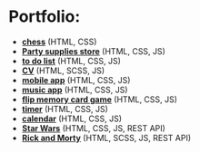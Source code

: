 # Portfolio:

- [**chess**](https://shchuka-vladimir.github.io/it-academy-course-html-css/homework_4/) (HTML, CSS)
- [**Party supplies store**](https://shchuka-vladimir.github.io/html-course-project/) (HTML, CSS, JS)
- [**to do list**](https://shchuka-vladimir.github.io/it-academy-course-html-css/lesson_25/) (HTML, CSS, JS)
- [**CV**](https://shchuka-vladimir.github.io/CV) (HTML, SCSS, JS)
- [**mobile app**](https://shchuka-vladimir.github.io/it-academy-course-javascript/homework_1/) (HTML, CSS, JS)
- [**music app**](https://shchuka-vladimir.github.io/it-academy-course-javascript/homework_6/) (HTML, CSS, JS)
- [**flip memory card game**](https://shchuka-vladimir.github.io/it-academy-course-javascript/homework_7/) (HTML, CSS, JS)
- [**timer**](https://shchuka-vladimir.github.io/it-academy-course-javascript/homework_8/) (HTML, CSS, JS)
- [**calendar**](https://shchuka-vladimir.github.io/it-academy-course-javascript/homework_9/) (HTML, CSS, JS)
- [**Star Wars**](https://shchuka-vladimir.github.io/js-course-project/) (HTML, CSS, JS, REST API)
- [**Rick and Morty**](https://shchuka-vladimir.github.io/rickandmorty/index.html) (HTML, SCSS, JS, REST API)
